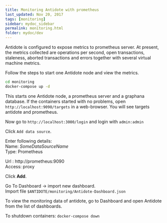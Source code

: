 ```yaml
---
title: Monitoring Antidote with prometheus
last_updated: Nov 20, 2017
tags: [monitoring]
sidebar: mydoc_sidebar
permalink: monitoring.html
folder: mydoc/dev
---
```


Antidote is configured to expose metrics to prometheus server.
At present, the metrics collected are operations per second, open transactions, staleness, aborted transactions and errors together with several virtual machine metrics.

Follow the steps to start one Antidote node and view the metrics.

```bash
cd monitoring
docker-compose up -d
```
This starts one Antidote node, a prometheus server and a graphana database.
If the containers started with no problems, open
`http://localhost:9090/targets` in a web-browser. You will see targets antidote and prometheus.

Now go to
`http://localhost:3000/login` and login with
`admin:admin`


Click `Add data source`.

Enter following details:  
Name: *SomeDataSourceName*  
Type: Prometheus

Url : http://prometheus:9090   
Access: proxy

Click **Add**.

Go To
Dashboard -> import new dashboard.  
Import file `$ANTIDOTE/monitoring/Antidote-Dashboard.json`

To view the monitoring data of antidote, go to Dashboard and open Antidote from the list of dashboards.

To shutdown containers:
`docker-compose down`
